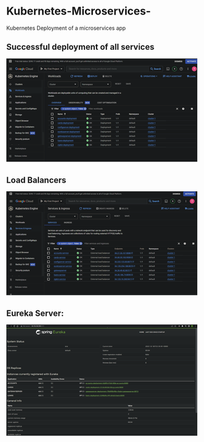# Kubernetes-Microservices-
Kubernetes Deployment of a microservices app 

## Successful deployment of all services 
![alt text](https://github.com/taroserigano/Kubernetes-Microservices-/blob/main/pics/1.png)

## Load Balancers 
![alt text](https://github.com/taroserigano/Kubernetes-Microservices-/blob/main/pics/2.png) 

## Eureka Server:
![alt text](https://github.com/taroserigano/Kubernetes-Microservices-/blob/main/pics/eureka.png)







